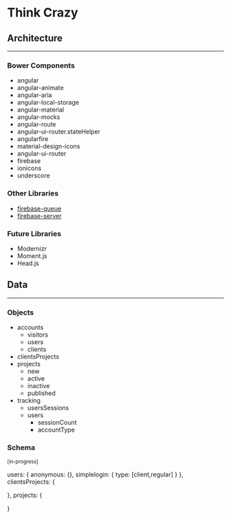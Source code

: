 # Think Crazy



## Architecture
---

### Bower Components

* angular
* angular-animate
* angular-aria
* angular-local-storage
* angular-material
* angular-mocks
* angular-route
* angular-ui-router.stateHelper
* angularfire
* material-design-icons
* angular-ui-router
* firebase
* ionicons
* underscore

### Other Libraries

* [firebase-queue][firebase-queue/README]
* [firebase-server][firebase-server/README]

### Future Libraries

* Modernizr
* Moment.js
* Head.js

<!-- /Architecture -->



## Data
---

### Objects

* accounts
    - visitors
    - users
    - clients
* clientsProjects
* projects
    - new
    - active
    - inactive
    - published
* tracking
    - usersSessions
    - users
        + sessionCount
        + accountType

### Schema

<sup>[in-progress]</sup>

users: {
    anonymous: {},
    simplelogin: {
        type: [client,regular]
    }
},
clientsProjects: {
    
},
projects: {
    
}

<!-- /Data -->


<!-- Sources -->

[firebase-queue/README]: https://github.com/firebase/firebase-queue#defining-specs-optional
[firebase-server/README]: https://github.com/urish/firebase-server

<!-- /Sources -->
